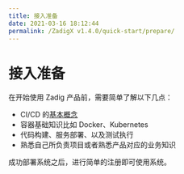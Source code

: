 ```yaml
---
title: 接入准备
date: 2021-03-16 18:12:44
permalink: /ZadigX v1.4.0/quick-start/prepare/
---
```

# 接入准备

在开始使用 Zadig 产品前，需要简单了解以下几点：

 - CI/CD 的[基本概念](https://www.redhat.com/zh/topics/devops/what-is-ci-cd)
 - 容器基础知识比如 Docker、Kubernetes
 - 代码构建、服务部署、以及测试执行
 - 熟悉自己所负责项目或者熟悉产品对应的业务知识

成功部署系统之后，进行简单的注册即可使用系统。

